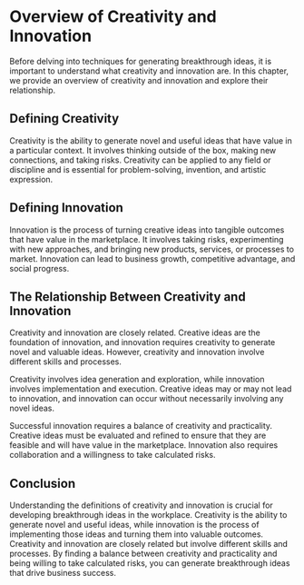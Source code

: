 Overview of Creativity and Innovation
====================================================================================

Before delving into techniques for generating breakthrough ideas, it is important to understand what creativity and innovation are. In this chapter, we provide an overview of creativity and innovation and explore their relationship.

Defining Creativity
-------------------

Creativity is the ability to generate novel and useful ideas that have value in a particular context. It involves thinking outside of the box, making new connections, and taking risks. Creativity can be applied to any field or discipline and is essential for problem-solving, invention, and artistic expression.

Defining Innovation
-------------------

Innovation is the process of turning creative ideas into tangible outcomes that have value in the marketplace. It involves taking risks, experimenting with new approaches, and bringing new products, services, or processes to market. Innovation can lead to business growth, competitive advantage, and social progress.

The Relationship Between Creativity and Innovation
--------------------------------------------------

Creativity and innovation are closely related. Creative ideas are the foundation of innovation, and innovation requires creativity to generate novel and valuable ideas. However, creativity and innovation involve different skills and processes.

Creativity involves idea generation and exploration, while innovation involves implementation and execution. Creative ideas may or may not lead to innovation, and innovation can occur without necessarily involving any novel ideas.

Successful innovation requires a balance of creativity and practicality. Creative ideas must be evaluated and refined to ensure that they are feasible and will have value in the marketplace. Innovation also requires collaboration and a willingness to take calculated risks.

Conclusion
----------

Understanding the definitions of creativity and innovation is crucial for developing breakthrough ideas in the workplace. Creativity is the ability to generate novel and useful ideas, while innovation is the process of implementing those ideas and turning them into valuable outcomes. Creativity and innovation are closely related but involve different skills and processes. By finding a balance between creativity and practicality and being willing to take calculated risks, you can generate breakthrough ideas that drive business success.
